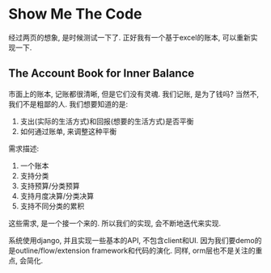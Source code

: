 # Show Me The Code

经过两页的想象, 是时候测试一下了. 正好我有一个基于excel的账本, 可以重新实现一下.

## The Account Book for Inner Balance

市面上的账本, 记账都很清晰, 但是它们没有灵魂. 我们记账, 是为了钱吗? 当然不, 我们不是粗鄙的人. 我们想要知道的是: 
1. 支出(实际的生活方式)和回报(想要的生活方式)是否平衡
2. 如何通过账单, 来调整这种平衡

需求描述:
1. 一个账本
2. 支持分类
3. 支持预算/分类预算
4. 支持月度决算/分类决算
5. 支持不同分类的累积

这些需求, 是一个接一个来的. 所以我们的实现, 会不断地迭代来实现. 

系统使用django, 并且实现一些基本的API, 不包含client和UI. 因为我们要demo的是outline/flow/extension framework和代码的演化. 同样, orm层也不是关注的重点, 会简化.


